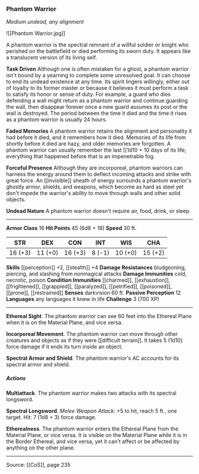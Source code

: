 ### Phantom Warrior
_Medium undead, any alignment_

![[Phantom Warrior.jpg]]

A phantom warrior is the spectral remnant of a willful soldier or knight who perished on the battlefield or died performing its sworn duty. It appears like a translucent version of its living self.

**Task Driven** Although one is often mistaken for a ghost, a phantom warrior isn't bound by a yearning to complete some unresolved goal. It can choose to end its undead existence at any time. Its spirit lingers willingly, either out of loyalty to its former master or because it believes it must perform a task to satisfy its honor or sense of duty. For example, a guard who dies defending a wall might return as a phantom warrior and continue guarding the wall, then disappear forever once a new guard assumes its post or the wall is destroyed. The period between the time it died and the time it rises as a phantom warrior is usually 24 hours.


**Faded Memories** A phantom warrior retains the alignment and personality it had before it died, and it remembers how it died. Memories of its life from shortly before it died are hazy, and older memories are forgotten. A phantom warrior can usually remember the last [[1d10 + 10 days of its life; everything that happened before that is an impenetrable fog.


**Forceful Presence** Although they are incorporeal, phantom warriors can harness the energy around them to deflect incoming attacks and strike with great force. An [[invisible]] sheath of energy surrounds a phantom warrior's ghostly armor, shields, and weapons, which become as hard as steel yet don't impede the warrior's ability to move through walls and other solid objects.


**Undead Nature** A phantom warrior doesn't require air, food, drink, or sleep.







---

**Armor Class** 16
**Hit Points** 45 (6d8 + 18)
**Speed** 30 ft.

| STR     | DEX     | CON     | INT     | WIS     | CHA     |
|---------|---------|---------|---------|---------|---------|
| 16 (+3) | 11 (+0) | 16 (+3) | 8 (-1) | 10 (+0) | 15 (+2) |

**Skills** [[perception]] +2, [[stealth]] +4
**Damage Resistances** bludgeoning, piercing, and slashing from nonmagical attacks
**Damage Immunities** cold, necrotic, poison
**Condition Immunities** [[charmed]], [[exhaustion]], [[frightened]], [[grappled]], [[paralyzed]], [[petrified]], [[poisoned]], [[prone]], [[restrained]]
**Senses** darkvision 60 ft.
**Passive Perception** 12
**Languages** any languages it knew in life
**Challenge** 3 (700 XP)

---

**Ethereal Sight**. The phantom warrior can see 60 feet into the Ethereal Plane when it is on the Material Plane, and vice versa.

**Incorporeal Movement**. The phantom warrior can move through other creatures and objects as if they were [[difficult terrain]]. It takes 5 (1d10) force damage if it ends its turn inside an object.

**Spectral Armor and Shield**. The phantom warrior's AC accounts for its spectral armor and shield.

##### Actions
**Multiattack**. The phantom warrior makes two attacks with its spectral longsword.

**Spectral Longsword**. _Melee Weapon Attack:_ +5 to hit, reach 5 ft., one target. Hit: 7 (1d8 + 3) force damage.

**Etherealness**. The phantom warrior enters the Ethereal Plane from the Material Plane, or vice versa. It is visible on the Material Plane while it is in the Border Ethereal, and vice versa, yet it can't affect or be affected by anything on the other plane.


---

Source: [[CoS]], page 235